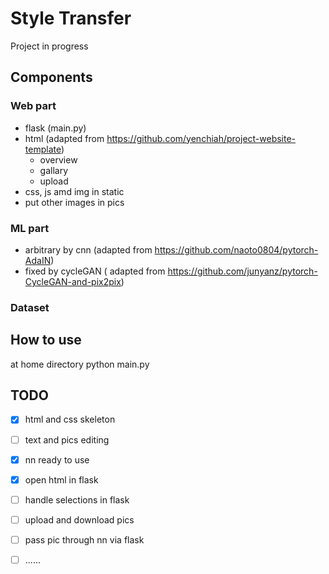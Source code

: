 # Style Transfer
Project in progress

## Components
### Web part
- flask (main.py)
- html (adapted from https://github.com/yenchiah/project-website-template)
  - overview
  - gallary
  - upload
- css, js amd img in static
- put other images in pics
### ML part
- arbitrary by cnn (adapted from https://github.com/naoto0804/pytorch-AdaIN)
- fixed by cycleGAN ( adapted from https://github.com/junyanz/pytorch-CycleGAN-and-pix2pix)
### Dataset

## How to use
at home directory
python main.py

## TODO
- [x] html and css skeleton
- [ ] text and pics editing
- [x] nn ready to use
- [x] open html in flask
- [ ] handle selections in flask
- [ ] upload and download pics
- [ ] pass pic through nn via flask
- [ ] ......



